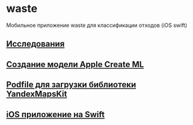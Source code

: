 # waste
Мобильное приложение waste для классификации отходов (iOS swift)
## [Исследования](https://github.com/kolya18/waste/tree/main/Research)
## [Создание модели Apple Create ML](https://github.com/kolya18/waste/tree/main/CreateModel)
## [Podfile для загрузки библиотеки YandexMapsKit](https://github.com/kolya18/waste/blob/main/Podfile)
## [iOS приложение на Swift](https://github.com/kolya18/waste/tree/main/waste)
